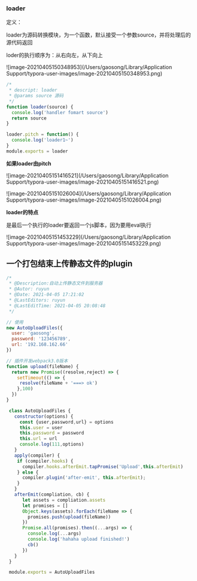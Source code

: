 ### loader

定义：

loader为源码转换模块，为一个函数，默认接受一个参数source，并将处理后的源代码返回

loder的执行顺序为：从右向左，从下向上

![image-20210405150348953](/Users/gaosong/Library/Application Support/typora-user-images/image-20210405150348953.png)

```javascript
/*
 * descript: loader
 * @params source 源码
 */
function loader(source) {
  console.log('handler fomart source')
  return source
}

loader.pitch = function() {
  console.log('loader1~')
}
module.exports = loader
```

**如果loader由pitch**

![image-20210405151416521](/Users/gaosong/Library/Application Support/typora-user-images/image-20210405151416521.png)

![image-20210405151026004](/Users/gaosong/Library/Application Support/typora-user-images/image-20210405151026004.png)

**loader的特点**

是最后一个执行的loader要返回一个js脚本，因为要用eval执行

![image-20210405151453229](/Users/gaosong/Library/Application Support/typora-user-images/image-20210405151453229.png)





## 一个打包结束上传静态文件的plugin

```javascript
/*
 * @Description:自动上传静态文件到服务器
 * @Autor: ruyun
 * @Date: 2021-04-05 17:21:02
 * @LastEditors: ruyun
 * @LastEditTime: 2021-04-05 20:08:48
 */

// 使用
new AutoUploadFiles({
  user: 'gaosong',
  password: '123456789',
  url: '192.168.162.66'
})

// 插件开发webpack3.0版本
function upload(fileName) {
  return new Promise((resolve,reject) => {
    setTimeout(() => {
     resolve(fileName + '===> ok')
    },100)
  })
}

 class AutoUploadFiles {
   constructor(options) {
     const {user,password,url} = options
     this.user = user
     this.password = password
     this.url = url
     console.log(111,options)
   }
   apply(compiler) {
    if (compiler.hooks) {
      compiler.hooks.afterEmit.tapPromise('Upload',this.afterEmit)
    } else {
      compiler.plugin('after-emit', this.afterEmit);
    }
   }
   afterEmit(compliation, cb) {
      let assets = compliation.assets
      let promises = []
      Object.keys(assets).forEach(fileName => {
        promises.push(upload(fileName))
      })
      Promise.all(promises).then((...args) => {
        console.log(...args)
        console.log('hahaha upload finished!')
        cb()
      })
   }
 }

 module.exports = AutoUploadFiles
```

